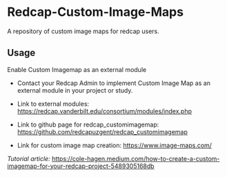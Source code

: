 # Redcap-Custom-Image-Maps
A repository of custom image maps for redcap users. 

## Usage
Enable Custom Imagemap as an external module

- Contact your Redcap Admin to implement Custom Image Map as an external module in your project or study. 

- Link to external modules: https://redcap.vanderbilt.edu/consortium/modules/index.php

- Link to github page for redcap_customimagemap: https://github.com/redcapuzgent/redcap_customimagemap

- Link for custom image map creation: https://www.image-maps.com/
 
 
 <i> Tutorial article: </i>https://cole-hagen.medium.com/how-to-create-a-custom-imagemap-for-your-redcap-project-5489305168db
